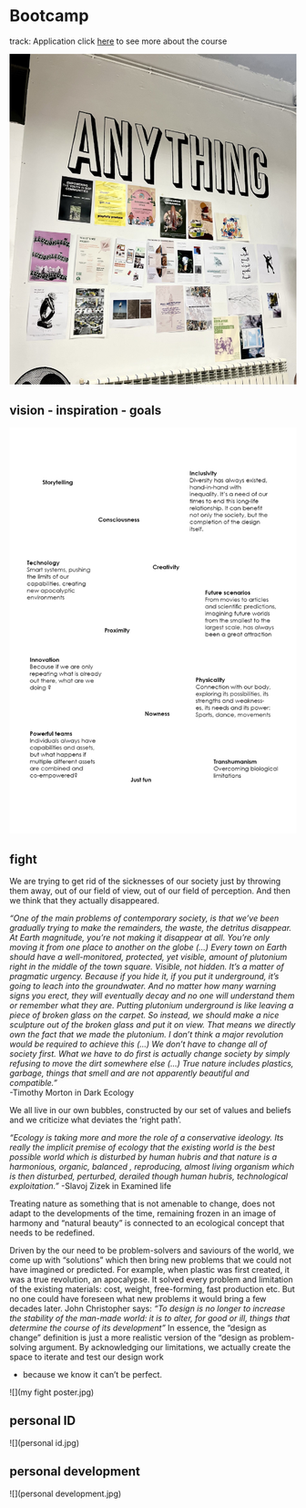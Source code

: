 # Bootcamp
track: Application
click [here](https://fablabbcn.github.io/mdef-docs/academic_year_2022_23/term_1_2022_23/mdef_bootcamp_2022_23/) to see more about the course  

![](anything.jpeg)
## vision - inspiration - goals
![](vision.jpg)

## fight
We are trying to get rid of the sicknesses of our society just by throwing them away, out of our field of view, out of our field of perception. And then we think that they actually disappeared.

*“One of the main problems of contemporary society, is that we’ve been gradually trying to make the remainders, the waste, the detritus disappear. At Earth magnitude, you’re not making it disappear at all. You’re only moving it from one place to another on the globe (...) Every town on Earth should have a well-monitored, protected, yet visible, amount of plutonium right in the middle of the town square. Visible, not hidden. It’s a matter of pragmatic urgency. Because if you hide it, if you put it underground, it’s going to leach into the groundwater. And no matter how many warning signs you erect, they will eventually decay and no one will understand them or remember what they are. Putting plutonium underground is like leaving a piece of broken glass on the carpet. So instead, we should make a nice sculpture out of the broken glass and put it on view. That means we directly own the fact that we made the plutonium. I don’t think a major revolution would be required to achieve this (...) We don’t have to change all of society first. What we have to do first is actually change society by simply refusing to move the dirt somewhere else (...) True nature includes plastics, garbage, things that smell and are not apparently beautiful and compatible.”*  
-Timothy Morton in Dark Ecology


We all live in our own bubbles, constructed by our set of values and beliefs and we criticize what
deviates the ‘right path’.  

*“Ecology is taking more and more the role of a conservative ideology. Its really the implicit premise of ecology that the existing world is the best possible world which is disturbed by human hubris and that nature is a harmonious, organic, balanced , reproducing, almost living organism which is then disturbed, perturbed, derailed though human hubris, technological exploitation.”*
-Slavoj Zizek in Examined life

Treating nature as something that is not amenable to change, does not adapt to the developments of the time, remaining frozen in an image of harmony and “natural beauty” is connected to an ecological concept that needs to be redefined.


Driven by the our need to be problem-solvers and saviours of the world, we come up with “solutions” which then bring new problems that we could not have imagined or predicted. For example, when plastic was first created, it was a true revolution, an apocalypse. It solved every problem and limitation of the existing materials: cost, weight, free-forming, fast production etc. But no one could have
foreseen what new problems it would bring a few decades later.
John Christopher says: *“To design is no longer to increase the stability of the man-made world: it is to alter, for good or ill, things that determine the course of its development”* In essence, the “design as change” definition is just a more realistic version of the “design as problem-solving argument.
By acknowledging our limitations, we actually create the space to iterate and test our design work
- because we know it can’t be perfect.

![](my fight poster.jpg)

## personal ID
![](personal id.jpg)

## personal development
![](personal development.jpg)
